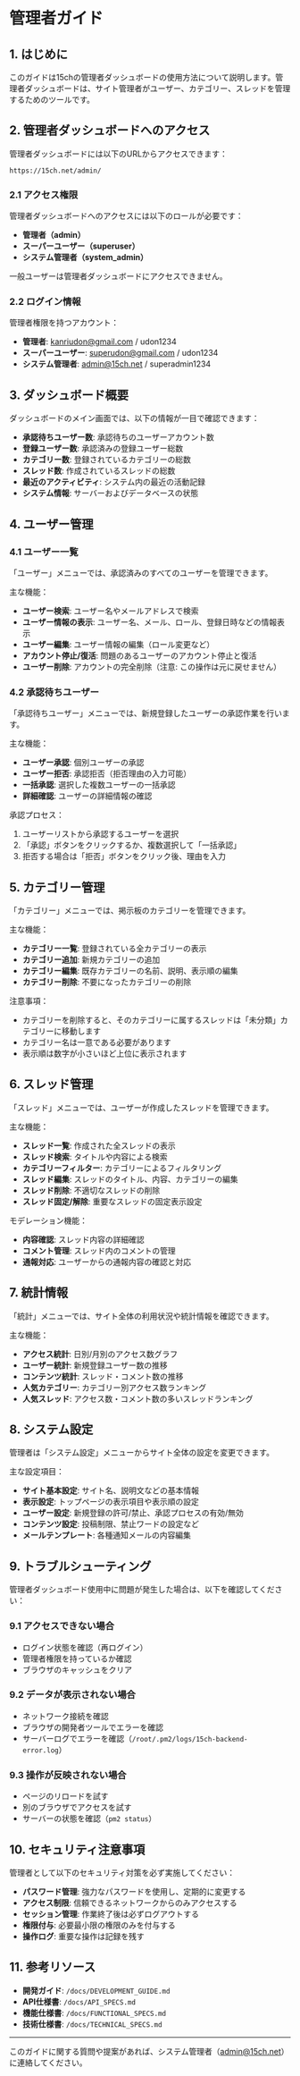 # 管理者ガイド

## 1. はじめに

このガイドは15chの管理者ダッシュボードの使用方法について説明します。管理者ダッシュボードは、サイト管理者がユーザー、カテゴリー、スレッドを管理するためのツールです。

## 2. 管理者ダッシュボードへのアクセス

管理者ダッシュボードには以下のURLからアクセスできます：
```
https://15ch.net/admin/
```

### 2.1 アクセス権限

管理者ダッシュボードへのアクセスには以下のロールが必要です：
- **管理者（admin）**
- **スーパーユーザー（superuser）**
- **システム管理者（system_admin）**

一般ユーザーは管理者ダッシュボードにアクセスできません。

### 2.2 ログイン情報

管理者権限を持つアカウント：
- **管理者**: kanriudon@gmail.com / udon1234
- **スーパーユーザー**: superudon@gmail.com / udon1234
- **システム管理者**: admin@15ch.net / superadmin1234

## 3. ダッシュボード概要

ダッシュボードのメイン画面では、以下の情報が一目で確認できます：

- **承認待ちユーザー数**: 承認待ちのユーザーアカウント数
- **登録ユーザー数**: 承認済みの登録ユーザー総数
- **カテゴリー数**: 登録されているカテゴリーの総数
- **スレッド数**: 作成されているスレッドの総数
- **最近のアクティビティ**: システム内の最近の活動記録
- **システム情報**: サーバーおよびデータベースの状態

## 4. ユーザー管理

### 4.1 ユーザー一覧

「ユーザー」メニューでは、承認済みのすべてのユーザーを管理できます。

主な機能：
- **ユーザー検索**: ユーザー名やメールアドレスで検索
- **ユーザー情報の表示**: ユーザー名、メール、ロール、登録日時などの情報表示
- **ユーザー編集**: ユーザー情報の編集（ロール変更など）
- **アカウント停止/復活**: 問題のあるユーザーのアカウント停止と復活
- **ユーザー削除**: アカウントの完全削除（注意: この操作は元に戻せません）

### 4.2 承認待ちユーザー

「承認待ちユーザー」メニューでは、新規登録したユーザーの承認作業を行います。

主な機能：
- **ユーザー承認**: 個別ユーザーの承認
- **ユーザー拒否**: 承認拒否（拒否理由の入力可能）
- **一括承認**: 選択した複数ユーザーの一括承認
- **詳細確認**: ユーザーの詳細情報の確認

承認プロセス：
1. ユーザーリストから承認するユーザーを選択
2. 「承認」ボタンをクリックするか、複数選択して「一括承認」
3. 拒否する場合は「拒否」ボタンをクリック後、理由を入力

## 5. カテゴリー管理

「カテゴリー」メニューでは、掲示板のカテゴリーを管理できます。

主な機能：
- **カテゴリー一覧**: 登録されている全カテゴリーの表示
- **カテゴリー追加**: 新規カテゴリーの追加
- **カテゴリー編集**: 既存カテゴリーの名前、説明、表示順の編集
- **カテゴリー削除**: 不要になったカテゴリーの削除

注意事項：
- カテゴリーを削除すると、そのカテゴリーに属するスレッドは「未分類」カテゴリーに移動します
- カテゴリー名は一意である必要があります
- 表示順は数字が小さいほど上位に表示されます

## 6. スレッド管理

「スレッド」メニューでは、ユーザーが作成したスレッドを管理できます。

主な機能：
- **スレッド一覧**: 作成された全スレッドの表示
- **スレッド検索**: タイトルや内容による検索
- **カテゴリーフィルター**: カテゴリーによるフィルタリング
- **スレッド編集**: スレッドのタイトル、内容、カテゴリーの編集
- **スレッド削除**: 不適切なスレッドの削除
- **スレッド固定/解除**: 重要なスレッドの固定表示設定

モデレーション機能：
- **内容確認**: スレッド内容の詳細確認
- **コメント管理**: スレッド内のコメントの管理
- **通報対応**: ユーザーからの通報内容の確認と対応

## 7. 統計情報

「統計」メニューでは、サイト全体の利用状況や統計情報を確認できます。

主な機能：
- **アクセス統計**: 日別/月別のアクセス数グラフ
- **ユーザー統計**: 新規登録ユーザー数の推移
- **コンテンツ統計**: スレッド・コメント数の推移
- **人気カテゴリー**: カテゴリー別アクセス数ランキング
- **人気スレッド**: アクセス数・コメント数の多いスレッドランキング

## 8. システム設定

管理者は「システム設定」メニューからサイト全体の設定を変更できます。

主な設定項目：
- **サイト基本設定**: サイト名、説明文などの基本情報
- **表示設定**: トップページの表示項目や表示順の設定
- **ユーザー設定**: 新規登録の許可/禁止、承認プロセスの有効/無効
- **コンテンツ設定**: 投稿制限、禁止ワードの設定など
- **メールテンプレート**: 各種通知メールの内容編集

## 9. トラブルシューティング

管理者ダッシュボード使用中に問題が発生した場合は、以下を確認してください：

### 9.1 アクセスできない場合
- ログイン状態を確認（再ログイン）
- 管理者権限を持っているか確認
- ブラウザのキャッシュをクリア

### 9.2 データが表示されない場合
- ネットワーク接続を確認
- ブラウザの開発者ツールでエラーを確認
- サーバーログでエラーを確認（`/root/.pm2/logs/15ch-backend-error.log`）

### 9.3 操作が反映されない場合
- ページのリロードを試す
- 別のブラウザでアクセスを試す
- サーバーの状態を確認（`pm2 status`）

## 10. セキュリティ注意事項

管理者として以下のセキュリティ対策を必ず実施してください：

- **パスワード管理**: 強力なパスワードを使用し、定期的に変更する
- **アクセス制限**: 信頼できるネットワークからのみアクセスする
- **セッション管理**: 作業終了後は必ずログアウトする
- **権限付与**: 必要最小限の権限のみを付与する
- **操作ログ**: 重要な操作は記録を残す

## 11. 参考リソース

- **開発ガイド**: `/docs/DEVELOPMENT_GUIDE.md`
- **API仕様書**: `/docs/API_SPECS.md`
- **機能仕様書**: `/docs/FUNCTIONAL_SPECS.md`
- **技術仕様書**: `/docs/TECHNICAL_SPECS.md`

---

このガイドに関する質問や提案があれば、システム管理者（admin@15ch.net）に連絡してください。 